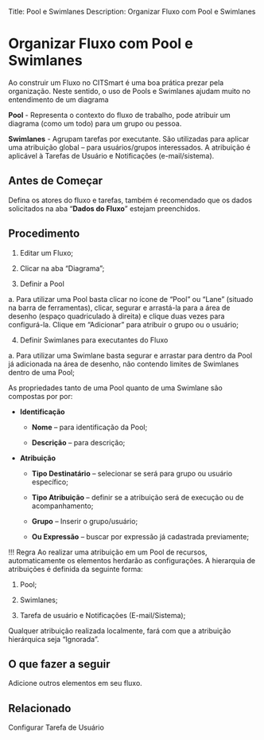 Title: Pool e Swimlanes
Description: Organizar Fluxo com Pool e Swimlanes

# Organizar Fluxo com Pool e Swimlanes

Ao construir um Fluxo no CITSmart é uma boa prática prezar pela organização. Neste sentido, o uso de Pools e Swimlanes ajudam muito no entendimento de um diagrama

**Pool** - Representa o contexto do fluxo de trabalho, pode atribuir um diagrama (como um todo) para um grupo ou pessoa.

**Swimlanes** - Agrupam tarefas por executante. São utilizadas para aplicar uma atribuição global – para usuários/grupos interessados. A atribuição é aplicável à Tarefas de Usuário e Notificações (e-mail/sistema).

## Antes de Começar

Defina os atores do fluxo e tarefas, também é recomendado que os dados solicitados na aba “**Dados do Fluxo**” estejam preenchidos.

## Procedimento

1. Editar um Fluxo;

2. Clicar na aba “Diagrama”;

3. Definir a Pool

  a. Para utilizar uma Pool basta clicar no ícone de “Pool” ou “Lane” (situado na barra de ferramentas), clicar, segurar e arrastá-la para a área de desenho (espaço quadriculado à direita) e clique duas vezes para configurá-la. Clique em “Adicionar” para atribuir o grupo ou o usuário;

4. Definir Swimlanes para executantes do Fluxo

  a. Para utilizar uma Swimlane basta segurar e arrastar para dentro da Pool já adicionada na área de desenho, não contendo limites de Swimlanes dentro de uma Pool;

As propriedades tanto de uma Pool quanto de uma Swimlane são compostas por por:

* **Identificação**

  * **Nome** – para identificação da Pool;

  * **Descrição** – para descrição;

* **Atribuição**

  * **Tipo Destinatário** – selecionar se será para grupo ou usuário específico;

  * **Tipo Atribuição** – definir se a atribuição será de execução ou de acompanhamento;

  * **Grupo** – Inserir o grupo/usuário;

  * **Ou Expressão** – buscar por expressão já cadastrada previamente;

!!! Regra
Ao realizar uma atribuição em um Pool de recursos, automaticamente os elementos herdarão as configurações. A hierarquia de atribuições é definida da seguinte forma:

1.  Pool;

2. Swimlanes;

3. Tarefa de usuário e Notificações (E-mail/Sistema);

Qualquer atribuição realizada localmente, fará com que a atribuição hierárquica seja “Ignorada”.



## O que fazer a seguir

Adicione outros elementos em seu fluxo.

## Relacionado

Configurar Tarefa de Usuário
